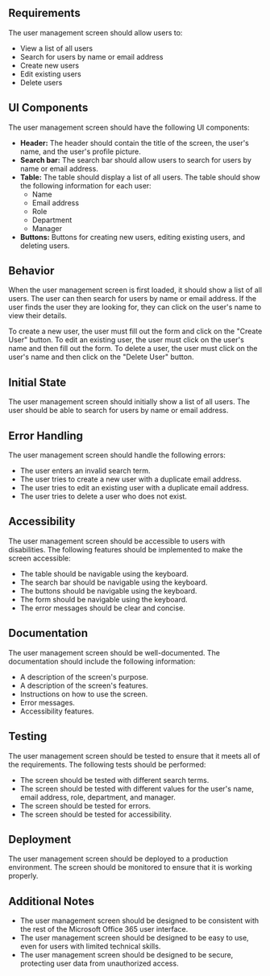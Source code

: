 ## Requirements

The user management screen should allow users to:

* View a list of all users
* Search for users by name or email address
* Create new users
* Edit existing users
* Delete users

## UI Components

The user management screen should have the following UI components:

* **Header:** The header should contain the title of the screen, the user's name, and the user's profile picture.
* **Search bar:** The search bar should allow users to search for users by name or email address.
* **Table:** The table should display a list of all users. The table should show the following information for each user:
    * Name
    * Email address
    * Role
    * Department
    * Manager
* **Buttons:** Buttons for creating new users, editing existing users, and deleting users.

## Behavior

When the user management screen is first loaded, it should show a list of all users. The user can then search for users by name or email address. If the user finds the user they are looking for, they can click on the user's name to view their details.

To create a new user, the user must fill out the form and click on the "Create User" button. To edit an existing user, the user must click on the user's name and then fill out the form. To delete a user, the user must click on the user's name and then click on the "Delete User" button.

## Initial State

The user management screen should initially show a list of all users. The user should be able to search for users by name or email address.

## Error Handling

The user management screen should handle the following errors:

* The user enters an invalid search term.
* The user tries to create a new user with a duplicate email address.
* The user tries to edit an existing user with a duplicate email address.
* The user tries to delete a user who does not exist.

## Accessibility

The user management screen should be accessible to users with disabilities. The following features should be implemented to make the screen accessible:

* The table should be navigable using the keyboard.
* The search bar should be navigable using the keyboard.
* The buttons should be navigable using the keyboard.
* The form should be navigable using the keyboard.
* The error messages should be clear and concise.

## Documentation

The user management screen should be well-documented. The documentation should include the following information:

* A description of the screen's purpose.
* A description of the screen's features.
* Instructions on how to use the screen.
* Error messages.
* Accessibility features.

## Testing

The user management screen should be tested to ensure that it meets all of the requirements. The following tests should be performed:

* The screen should be tested with different search terms.
* The screen should be tested with different values for the user's name, email address, role, department, and manager.
* The screen should be tested for errors.
* The screen should be tested for accessibility.

## Deployment

The user management screen should be deployed to a production environment. The screen should be monitored to ensure that it is working properly.

## Additional Notes

* The user management screen should be designed to be consistent with the rest of the Microsoft Office 365 user interface.
* The user management screen should be designed to be easy to use, even for users with limited technical skills.
* The user management screen should be designed to be secure, protecting user data from unauthorized access.
